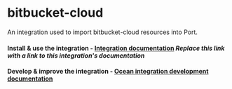 # bitbucket-cloud

An integration used to import bitbucket-cloud resources into Port.

#### Install & use the integration - [Integration documentation](https://docs.getport.io/build-your-software-catalog/sync-data-to-catalog/) *Replace this link with a link to this integration's documentation*

#### Develop & improve the integration - [Ocean integration development documentation](https://ocean.getport.io/develop-an-integration/)